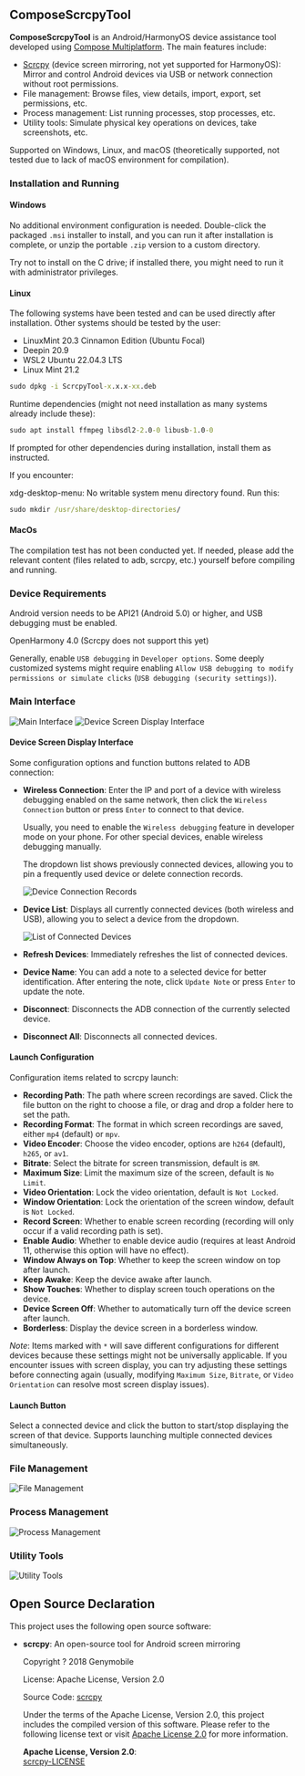 ## ComposeScrcpyTool

**ComposeScrcpyTool** is an Android/HarmonyOS device assistance tool developed using [Compose Multiplatform](https://github.com/JetBrains/compose-multiplatform). The main features include:

- [Scrcpy](https://github.com/Genymobile/scrcpy) (device screen mirroring, not yet supported for HarmonyOS): Mirror and control Android devices via USB or network connection without root permissions.
- File management: Browse files, view details, import, export, set permissions, etc.
- Process management: List running processes, stop processes, etc.
- Utility tools: Simulate physical key operations on devices, take screenshots, etc.

Supported on Windows, Linux, and macOS (theoretically supported, not tested due to lack of macOS environment for compilation).


### Installation and Running

#### Windows

No additional environment configuration is needed. Double-click the packaged `.msi` installer to install, and you can run it after installation is complete, or unzip the portable `.zip` version to a custom directory.

Try not to install on the C drive; if installed there, you might need to run it with administrator privileges.

#### Linux

The following systems have been tested and can be used directly after installation. Other systems should be tested by the user:

- LinuxMint 20.3 Cinnamon Edition (Ubuntu Focal)
- Deepin 20.9
- WSL2 Ubuntu 22.04.3 LTS
- Linux Mint 21.2

```cmd
sudo dpkg -i ScrcpyTool-x.x.x-xx.deb
```

Runtime dependencies (might not need installation as many systems already include these):

```cmd
sudo apt install ffmpeg libsdl2-2.0-0 libusb-1.0-0
```

If prompted for other dependencies during installation, install them as instructed.

If you encounter:

xdg-desktop-menu: No writable system menu directory found.
Run this:

```cmd
sudo mkdir /usr/share/desktop-directories/
```

#### MacOs

The compilation test has not been conducted yet. If needed, please add the relevant content (files related to adb, scrcpy, etc.) yourself before compiling and running.

### Device Requirements

Android version needs to be API21 (Android 5.0) or higher, and USB debugging must be enabled.

OpenHarmony 4.0 (Scrcpy does not support this yet)

Generally, enable `USB debugging` in `Developer options`. Some deeply customized systems might require enabling `Allow USB debugging to modify permissions or simulate clicks` (`USB debugging (security settings)`).
### Main Interface
![Main Interface](screens/img.png)
![Device Screen Display Interface](screens/img_1.png)

#### Device Screen Display Interface

Some configuration options and function buttons related to ADB connection:

- **Wireless Connection**: Enter the IP and port of a device with wireless debugging enabled on the same network, then click the `Wireless Connection` button or press `Enter` to connect to that device.

  Usually, you need to enable the `Wireless debugging` feature in developer mode on your phone. For other special devices, enable wireless debugging manually.

  The dropdown list shows previously connected devices, allowing you to pin a frequently used device or delete connection records.

  ![Device Connection Records](screens/img_2.png)

- **Device List**: Displays all currently connected devices (both wireless and USB), allowing you to select a device from the dropdown.

  ![List of Connected Devices](screens/img_3.png)

- **Refresh Devices**: Immediately refreshes the list of connected devices.
- **Device Name**: You can add a note to a selected device for better identification. After entering the note, click `Update Note` or press `Enter` to update the note.
- **Disconnect**: Disconnects the ADB connection of the currently selected device.
- **Disconnect All**: Disconnects all connected devices.

#### Launch Configuration

Configuration items related to scrcpy launch:

- **Recording Path**: The path where screen recordings are saved. Click the file button on the right to choose a file, or drag and drop a folder here to set the path.
- **Recording Format**: The format in which screen recordings are saved, either `mp4` (default) or `mpv`.
- **Video Encoder**: Choose the video encoder, options are `h264` (default), `h265`, or `av1`.
- **Bitrate**: Select the bitrate for screen transmission, default is `8M`.
- **Maximum Size**: Limit the maximum size of the screen, default is `No Limit`.
- **Video Orientation**: Lock the video orientation, default is `Not Locked`.
- **Window Orientation**: Lock the orientation of the screen window, default is `Not Locked`.
- **Record Screen**: Whether to enable screen recording (recording will only occur if a valid recording path is set).
- **Enable Audio**: Whether to enable device audio (requires at least Android 11, otherwise this option will have no effect).
- **Window Always on Top**: Whether to keep the screen window on top after launch.
- **Keep Awake**: Keep the device awake after launch.
- **Show Touches**: Whether to display screen touch operations on the device.
- **Device Screen Off**: Whether to automatically turn off the device screen after launch.
- **Borderless**: Display the device screen in a borderless window.

*Note*: Items marked with `*` will save different configurations for different devices because these settings might not be universally applicable. If you encounter issues with screen display, you can try adjusting these settings before connecting again (usually, modifying `Maximum Size`, `Bitrate`, or `Video Orientation` can resolve most screen display issues).

#### Launch Button

Select a connected device and click the button to start/stop displaying the screen of that device. Supports launching multiple connected devices simultaneously.

### File Management

![File Management](screens/img_4.png)

### Process Management

![Process Management](screens/img_5.png)

### Utility Tools

![Utility Tools](screens/img_6.png)

## Open Source Declaration

This project uses the following open source software:

- **scrcpy**: An open-source tool for Android screen mirroring

  Copyright ? 2018 Genymobile

  License: Apache License, Version 2.0

  Source Code: [scrcpy](https://github.com/Genymobile/scrcpy)

  Under the terms of the Apache License, Version 2.0, this project includes the compiled version of this software. Please refer to the following license text or visit [Apache License 2.0](http://www.apache.org/licenses/LICENSE-2.0) for more information.

  **Apache License, Version 2.0**:  
  [scrcpy-LICENSE](https://github.com/Genymobile/scrcpy/blob/master/LICENSE)
